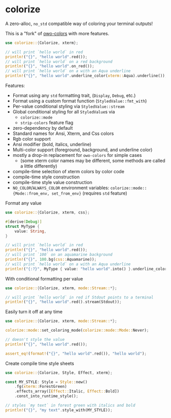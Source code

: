 # colorize

A zero-alloc, `no_std` compatible way of coloring your terminal outputs!

This is a "fork" of [owo-colors](https://github.com/jam1garner/owo-colors) with more features.

```rust
use colorize::{Colorize, xterm};

// will print `hello world` in red
println!("{}", "hello world".red());
// will print `hello world` on a red background
println!("{}", "hello world".on_red());
// will print `hello world` on a with an Aqua underline
println!("{}", "hello world".underline_color(xterm::Aqua).underline());
```

Features:
* Format using any `std` formatting trait, (`Display`, `Debug`, etc.)
* Format using a custom format function (`StyledValue::fmt_with`)
* Per-value conditional styling via `StyledValue::stream`
* Global conditional styling for all `StyledValue`s via
    * `colorize::mode`
    * `strip-colors` feature flag
* zero-dependency by default
* Standard names for Ansi, Xterm, and Css colors
* Rgb color support
* Ansi modifier (bold, italics, underline)
* Multi-color support (foreground, background, and underline color)
* mostly a drop-in replacement for `owo-colors` for simple cases
    * (some xterm color names may be different, some methods are called a little differently)
* compile-time selection of xterm colors by color code
* compile-time style construction
* compile-time style value construction
* `NO_COLOR`/`ALWAYS_COLOR` environment variables: `colorize::mode::{Mode::from_env, set_from_env}` (requires `std` feature)

Format any value
```rust
use colorize::{Colorize, xterm, css};

#[derive(Debug)]
struct MyType {
    value: String,
}

// will print `hello world` in red
println!("{}", "hello world".red());
// will print `100` on an aquamarine background
println!("{}", 100.bg(css::Aquamarine));
// will print `hello world` on a with an Aqua underline
println!("{:?}", MyType { value: "hello world".into() }.underline_color(xterm::Aqua).underline());
```

With conditional formatting per value
```rust
use colorize::{Colorize, xterm, mode::Stream::*};

// will print `hello world` in red if Stdout points to a terminal
println!("{}", "hello world".red().stream(Stdout));
```

Easily turn it off at any time
```rust
use colorize::{Colorize, xterm, mode::Stream::*};

colorize::mode::set_coloring_mode(colorize::mode::Mode::Never);

// doesn't style the value
println!("{}", "hello world".red());

assert_eq!(format!("{}", "hello world".red()), "hello world");
```

Create compile time style sheets
```rust
use colorize::{Colorize, Style, Effect, xterm};

const MY_STYLE: Style = Style::new()
    .fg(xterm::ForestGreen)
    .effects_array([Effect::Italic, Effect::Bold])
    .const_into_runtime_style();

// styles `my text` in forest green with italics and bold
println!("{}", "my text".style_with(MY_STYLE));
```
